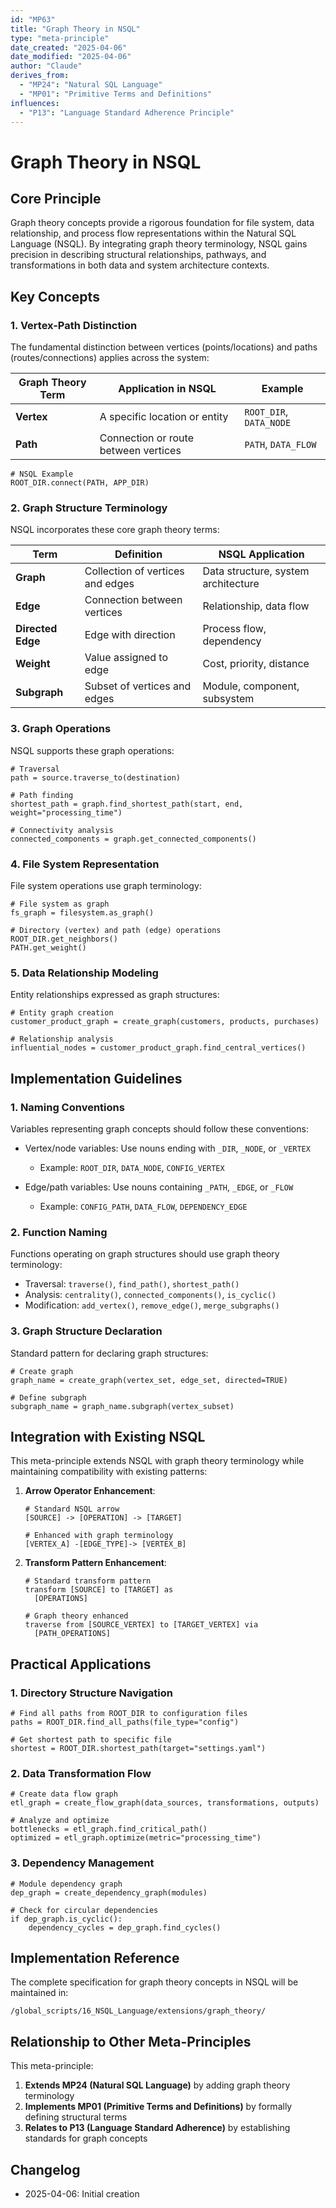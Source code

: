 ```yaml
---
id: "MP63"
title: "Graph Theory in NSQL"
type: "meta-principle"
date_created: "2025-04-06"
date_modified: "2025-04-06"
author: "Claude"
derives_from:
  - "MP24": "Natural SQL Language"
  - "MP01": "Primitive Terms and Definitions"
influences:
  - "P13": "Language Standard Adherence Principle"
---
```


# Graph Theory in NSQL

## Core Principle

Graph theory concepts provide a rigorous foundation for file system, data relationship, and process flow representations within the Natural SQL Language (NSQL). By integrating graph theory terminology, NSQL gains precision in describing structural relationships, pathways, and transformations in both data and system architecture contexts.

## Key Concepts

### 1. Vertex-Path Distinction

The fundamental distinction between vertices (points/locations) and paths (routes/connections) applies across the system:

| Graph Theory Term | Application in NSQL | Example |
|-------------------|---------------------|---------|
| **Vertex** | A specific location or entity | `ROOT_DIR`, `DATA_NODE` |
| **Path** | Connection or route between vertices | `PATH`, `DATA_FLOW` |

```
# NSQL Example
ROOT_DIR.connect(PATH, APP_DIR)
```

### 2. Graph Structure Terminology

NSQL incorporates these core graph theory terms:

| Term | Definition | NSQL Application |
|------|------------|------------------|
| **Graph** | Collection of vertices and edges | Data structure, system architecture |
| **Edge** | Connection between vertices | Relationship, data flow |
| **Directed Edge** | Edge with direction | Process flow, dependency |
| **Weight** | Value assigned to edge | Cost, priority, distance |
| **Subgraph** | Subset of vertices and edges | Module, component, subsystem |

### 3. Graph Operations

NSQL supports these graph operations:

```
# Traversal
path = source.traverse_to(destination)

# Path finding
shortest_path = graph.find_shortest_path(start, end, weight="processing_time")

# Connectivity analysis
connected_components = graph.get_connected_components()
```

### 4. File System Representation

File system operations use graph terminology:

```
# File system as graph
fs_graph = filesystem.as_graph()

# Directory (vertex) and path (edge) operations
ROOT_DIR.get_neighbors()
PATH.get_weight()
```

### 5. Data Relationship Modeling

Entity relationships expressed as graph structures:

```
# Entity graph creation
customer_product_graph = create_graph(customers, products, purchases)

# Relationship analysis
influential_nodes = customer_product_graph.find_central_vertices()
```

## Implementation Guidelines

### 1. Naming Conventions

Variables representing graph concepts should follow these conventions:

- Vertex/node variables: Use nouns ending with `_DIR`, `_NODE`, or `_VERTEX`
  - Example: `ROOT_DIR`, `DATA_NODE`, `CONFIG_VERTEX`

- Edge/path variables: Use nouns containing `_PATH`, `_EDGE`, or `_FLOW`
  - Example: `CONFIG_PATH`, `DATA_FLOW`, `DEPENDENCY_EDGE`

### 2. Function Naming

Functions operating on graph structures should use graph theory terminology:

- Traversal: `traverse()`, `find_path()`, `shortest_path()`
- Analysis: `centrality()`, `connected_components()`, `is_cyclic()`
- Modification: `add_vertex()`, `remove_edge()`, `merge_subgraphs()`

### 3. Graph Structure Declaration

Standard pattern for declaring graph structures:

```
# Create graph
graph_name = create_graph(vertex_set, edge_set, directed=TRUE)

# Define subgraph
subgraph_name = graph_name.subgraph(vertex_subset)
```

## Integration with Existing NSQL

This meta-principle extends NSQL with graph theory terminology while maintaining compatibility with existing patterns:

1. **Arrow Operator Enhancement**:
   ```
   # Standard NSQL arrow
   [SOURCE] -> [OPERATION] -> [TARGET]
   
   # Enhanced with graph terminology
   [VERTEX_A] -[EDGE_TYPE]-> [VERTEX_B]
   ```

2. **Transform Pattern Enhancement**:
   ```
   # Standard transform pattern
   transform [SOURCE] to [TARGET] as
     [OPERATIONS]
   
   # Graph theory enhanced
   traverse from [SOURCE_VERTEX] to [TARGET_VERTEX] via
     [PATH_OPERATIONS]
   ```

## Practical Applications

### 1. Directory Structure Navigation

```
# Find all paths from ROOT_DIR to configuration files
paths = ROOT_DIR.find_all_paths(file_type="config")

# Get shortest path to specific file
shortest = ROOT_DIR.shortest_path(target="settings.yaml")
```

### 2. Data Transformation Flow

```
# Create data flow graph
etl_graph = create_flow_graph(data_sources, transformations, outputs)

# Analyze and optimize
bottlenecks = etl_graph.find_critical_path()
optimized = etl_graph.optimize(metric="processing_time")
```

### 3. Dependency Management

```
# Module dependency graph
dep_graph = create_dependency_graph(modules)

# Check for circular dependencies
if dep_graph.is_cyclic():
    dependency_cycles = dep_graph.find_cycles()
```

## Implementation Reference

The complete specification for graph theory concepts in NSQL will be maintained in:

```
/global_scripts/16_NSQL_Language/extensions/graph_theory/
```

## Relationship to Other Meta-Principles

This meta-principle:

1. **Extends MP24 (Natural SQL Language)** by adding graph theory terminology
2. **Implements MP01 (Primitive Terms and Definitions)** by formally defining structural terms
3. **Relates to P13 (Language Standard Adherence)** by establishing standards for graph concepts

## Changelog

- 2025-04-06: Initial creation
